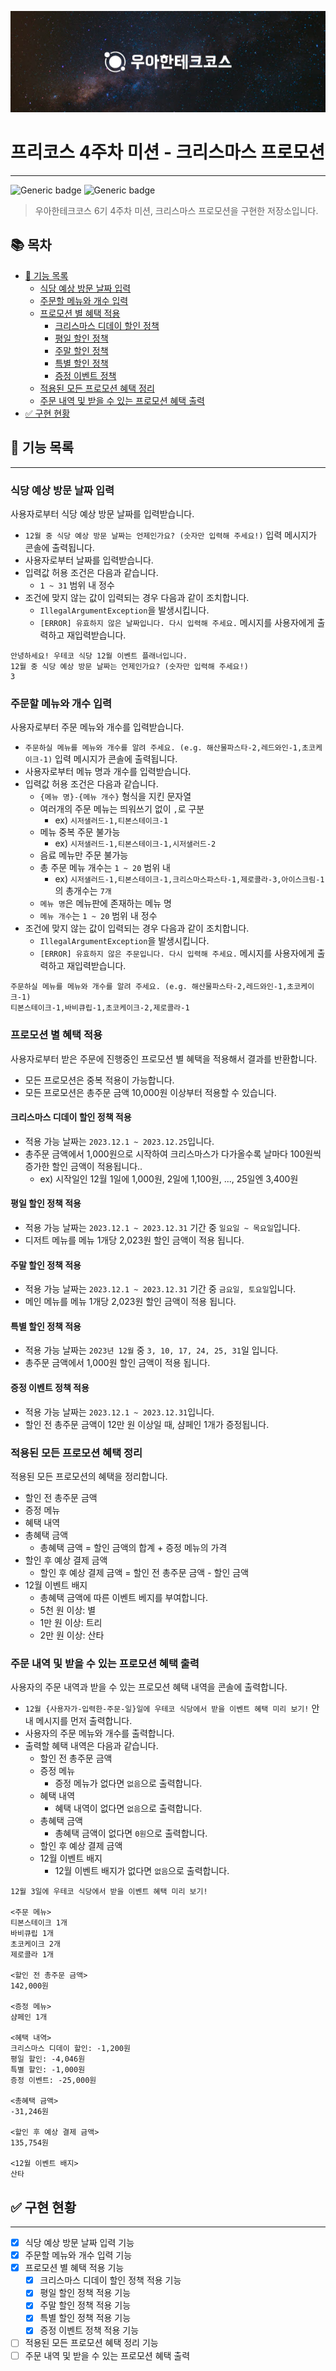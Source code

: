 <p align="center">
    <img src="./title.png" alt="우아한테크코스">
</p>

# 프리코스 4주차 미션 - 크리스마스 프로모션

- - -

![Generic badge](https://img.shields.io/badge/precourse-week4-green.svg)
![Generic badge](https://img.shields.io/badge/test-0_passed-blue.svg)

> 우아한테크코스 6기 4주차 미션, 크리스마스 프로모션을 구현한 저장소입니다.

## 📚 목차

- [📝 기능 목록](#📝-기능-목록)
    - [식당 예상 방문 날짜 입력](#식당-예상-방문-날짜-입력)
    - [주문할 메뉴와 개수 입력](#주문할-메뉴와-개수-입력)
    - [프로모션 별 혜택 적용](#프로모션-별-혜택-적용)
        - [크리스마스 디데이 할인 정책](#크리스마스-디데이-할인-정책)
        - [평일 할인 정책](#평일-할인-정책)
        - [주말 할인 정책](#주말-할인-정책)
        - [특별 할인 정책](#특별-할인-정책)
        - [증정 이벤트 정책](#증정-이벤트-정책)
    - [적용된 모든 프로모션 혜택 정리](#적용된-모든-프로모션-혜택-정리)
    - [주문 내역 및 받을 수 있는 프로모션 혜택 출력](#주문-내역-및-받을-수-있는-프로모션-혜택-출력)
- [✅ 구현 현황](#✅-구현-현황)

## 📝 기능 목록

- - -

### 식당 예상 방문 날짜 입력

사용자로부터 식당 예상 방문 날짜를 입력받습니다.

- `12월 중 식당 예상 방문 날짜는 언제인가요? (숫자만 입력해 주세요!)` 입력 메시지가 콘솔에 출력됩니다.
- 사용자로부터 날짜를 입력받습니다.
- 입력값 허용 조건은 다음과 같습니다.
    - `1 ~ 31` 범위 내 정수
- 조건에 맞지 않는 값이 입력되는 경우 다음과 같이 조치합니다.
    - `IllegalArgumentException`을 발생시킵니다.
    - `[ERROR] 유효하지 않은 날짜입니다. 다시 입력해 주세요.` 메시지를 사용자에게 출력하고 재입력받습니다.

```
안녕하세요! 우테코 식당 12월 이벤트 플래너입니다.
12월 중 식당 예상 방문 날짜는 언제인가요? (숫자만 입력해 주세요!)
3
```

### 주문할 메뉴와 개수 입력

사용자로부터 주문 메뉴와 개수를 입력받습니다.

- `주문하실 메뉴를 메뉴와 개수를 알려 주세요. (e.g. 해산물파스타-2,레드와인-1,초코케이크-1)` 입력 메시지가 콘솔에 출력됩니다.
- 사용자로부터 메뉴 명과 개수를 입력받습니다.
- 입력값 허용 조건은 다음과 같습니다.
    - `{메뉴 명}-{메뉴 개수}` 형식을 지킨 문자열
    - 여러개의 주문 메뉴는 띄워쓰기 없이 `,`로 구분
        - ex) `시저샐러드-1,티본스테이크-1`
    - 메뉴 중복 주문 불가능
        - ex) `시저샐러드-1,티본스테이크-1,시저샐러드-2`
    - 음료 메뉴만 주문 불가능
    - 총 주문 메뉴 개수는 `1 ~ 20` 범위 내
        - ex) `시저샐러드-1,티본스테이크-1,크리스마스파스타-1,제로콜라-3,아이스크림-1`의 총개수는 `7개`
    - `메뉴 명`은 메뉴판에 존재하는 메뉴 명
    - `메뉴 개수`는 `1 ~ 20` 범위 내 정수
- 조건에 맞지 않는 값이 입력되는 경우 다음과 같이 조치합니다.
    - `IllegalArgumentException`을 발생시킵니다.
    - `[ERROR] 유효하지 않은 주문입니다. 다시 입력해 주세요.` 메시지를 사용자에게 출력하고 재입력받습니다.

```
주문하실 메뉴를 메뉴와 개수를 알려 주세요. (e.g. 해산물파스타-2,레드와인-1,초코케이크-1)
티본스테이크-1,바비큐립-1,초코케이크-2,제로콜라-1
```

### 프로모션 별 혜택 적용

사용자로부터 받은 주문에 진행중인 프로모션 별 혜택을 적용해서 결과를 반환합니다.

- 모든 프로모션은 중복 적용이 가능합니다.
- 모든 프로모션은 총주문 금액 10,000원 이상부터 적용할 수 있습니다.

#### 크리스마스 디데이 할인 정책 적용

- 적용 가능 날짜는 `2023.12.1 ~ 2023.12.25`입니다.
- 총주문 금액에서 1,000원으로 시작하여 크리스마스가 다가올수록 날마다 100원씩 증가한 할인 금액이 적용됩니다..
    - ex) 시작일인 12월 1일에 1,000원, 2일에 1,100원, ..., 25일엔 3,400원

#### 평일 할인 정책 적용

- 적용 가능 날짜는 `2023.12.1 ~ 2023.12.31` 기간 중 `일요일 ~ 목요일`입니다.
- 디저트 메뉴를 메뉴 1개당 2,023원 할인 금액이 적용 됩니다.

#### 주말 할인 정책 적용

- 적용 가능 날짜는 `2023.12.1 ~ 2023.12.31` 기간 중 `금요일, 토요일`입니다.
- 메인 메뉴를 메뉴 1개당 2,023원 할인 금액이 적용 됩니다.

#### 특별 할인 정책 적용

- 적용 가능 날짜는 `2023년 12월` 중 `3, 10, 17, 24, 25, 31`일 입니다.
- 총주문 금액에서 1,000원 할인 금액이 적용 됩니다.

#### 증정 이벤트 정책 적용

- 적용 가능 날짜는 `2023.12.1 ~ 2023.12.31`입니다.
- 할인 전 총주문 금액이 12만 원 이상일 때, 샴페인 1개가 증정됩니다.

### 적용된 모든 프로모션 혜택 정리

적용된 모든 프로모션의 혜택을 정리합니다.

- 할인 전 총주문 금액
- 증정 메뉴
- 혜택 내역
- 총혜택 금액
    - 총혜택 금액 = 할인 금액의 합계 + 증정 메뉴의 가격
- 할인 후 예상 결제 금액
    - 할인 후 예상 결제 금액 = 할인 전 총주문 금액 - 할인 금액
- 12월 이벤트 배지
    - 총혜택 금액에 따른 이벤트 베지를 부여합니다.
    - 5천 원 이상: 별
    - 1만 원 이상: 트리
    - 2만 원 이상: 산타

### 주문 내역 및 받을 수 있는 프로모션 혜택 출력

사용자의 주문 내역과 받을 수 있는 프로모션 혜택 내역을 콘솔에 출력합니다.

- `12월 {사용자가-입력한-주문-일}일에 우테코 식당에서 받을 이벤트 혜택 미리 보기!` 안내 메시지를 먼저 출력합니다.
- 사용자의 주문 메뉴와 개수를 출력합니다.
- 출력할 혜택 내역은 다음과 같습니다.
    - 할인 전 총주문 금액
    - 증정 메뉴
        - 증정 메뉴가 없다면 `없음`으로 출력합니다.
    - 혜택 내역
        - 혜택 내역이 없다면 `없음`으로 출력합니다.
    - 총혜택 금액
        - 총혜택 금액이 없다면 `0원`으로 출력합니다.
    - 할인 후 예상 결제 금액
    - 12월 이벤트 배지
        - 12월 이벤트 배지가 없다면 `없음`으로 출력합니다.

```
12월 3일에 우테코 식당에서 받을 이벤트 혜택 미리 보기!

<주문 메뉴>
티본스테이크 1개
바비큐립 1개
초코케이크 2개
제로콜라 1개

<할인 전 총주문 금액>
142,000원
 
<증정 메뉴>
샴페인 1개
 
<혜택 내역>
크리스마스 디데이 할인: -1,200원
평일 할인: -4,046원
특별 할인: -1,000원
증정 이벤트: -25,000원
 
<총혜택 금액>
-31,246원
 
<할인 후 예상 결제 금액>
135,754원
 
<12월 이벤트 배지>
산타
```

## ✅ 구현 현황

- - -

- [X] 식당 예상 방문 날짜 입력 기능
- [X] 주문할 메뉴와 개수 입력 기능
- [X] 프로모션 별 혜택 적용 기능
    - [X] 크리스마스 디데이 할인 정책 적용 기능
    - [X] 평일 할인 정책 적용 기능
    - [X] 주말 할인 정책 적용 기능
    - [X] 특별 할인 정책 적용 기능
    - [X] 증정 이벤트 정책 적용 기능
- [ ] 적용된 모든 프로모션 혜택 정리 기능
- [ ] 주문 내역 및 받을 수 있는 프로모션 혜택 출력
